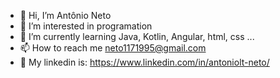 - 👋 Hi, I’m Antônio Neto
- 👀 I’m interested in programation
- 🌱 I’m currently learning Java, Kotlin, Angular, html, css ...
- 📫 How to reach me neto1171995@gmail.com
- 🤝 My linkedin is: https://www.linkedin.com/in/antoniolt-neto/
